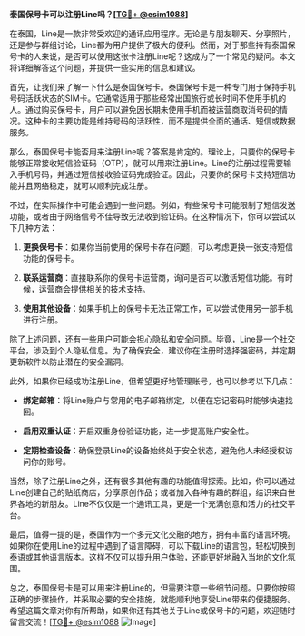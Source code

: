 **泰国保号卡可以注册Line吗？[[TG💪+ @esim1088](https://t.me/s/esim1088)]**

在泰国，Line是一款非常受欢迎的通讯应用程序。无论是与朋友聊天、分享照片，还是参与群组讨论，Line都为用户提供了极大的便利。然而，对于那些持有泰国保号卡的人来说，是否可以使用这张卡注册Line呢？这成为了一个常见的疑问。本文将详细解答这个问题，并提供一些实用的信息和建议。

首先，让我们来了解一下什么是泰国保号卡。泰国保号卡是一种专门用于保持手机号码活跃状态的SIM卡。它通常适用于那些经常出国旅行或长时间不使用手机的人。通过购买保号卡，用户可以避免因长期未使用手机而被运营商取消号码的情况。这种卡的主要功能是维持号码的活跃性，而不是提供全面的通话、短信或数据服务。

那么，泰国保号卡能否用来注册Line呢？答案是肯定的。理论上，只要你的保号卡能够正常接收短信验证码（OTP），就可以用来注册Line。Line的注册过程需要输入手机号码，并通过短信接收验证码完成验证。因此，只要你的保号卡支持短信功能并且网络稳定，就可以顺利完成注册。

不过，在实际操作中可能会遇到一些问题。例如，有些保号卡可能限制了短信发送功能，或者由于网络信号不佳导致无法收到验证码。在这种情况下，你可以尝试以下几种方法：

1. **更换保号卡**：如果你当前使用的保号卡存在问题，可以考虑更换一张支持短信功能的保号卡。
   
2. **联系运营商**：直接联系你的保号卡运营商，询问是否可以激活短信功能。有时候，运营商会提供相关的技术支持。

3. **使用其他设备**：如果手机上的保号卡无法正常工作，可以尝试使用另一部手机进行注册。

除了上述问题，还有一些用户可能会担心隐私和安全问题。毕竟，Line是一个社交平台，涉及到个人隐私信息。为了确保安全，建议你在注册时选择强密码，并定期更新软件以防止潜在的安全漏洞。

此外，如果你已经成功注册Line，但希望更好地管理账号，也可以参考以下几点：

- **绑定邮箱**：将Line账户与常用的电子邮箱绑定，以便在忘记密码时能够快速找回。
  
- **启用双重认证**：开启双重身份验证功能，进一步提高账户安全性。

- **定期检查设备**：确保登录Line的设备始终处于安全状态，避免他人未经授权访问你的账号。

当然，除了注册Line之外，还有很多其他有趣的功能值得探索。比如，你可以通过Line创建自己的贴纸商店，分享原创作品；或者加入各种有趣的群组，结识来自世界各地的新朋友。Line不仅仅是一个通讯工具，更是一个充满创意和活力的社交平台。

最后，值得一提的是，泰国作为一个多元文化交融的地方，拥有丰富的语言环境。如果你在使用Line的过程中遇到了语言障碍，可以下载Line的语言包，轻松切换到泰语或其他语言版本。这样不仅可以提升用户体验，还能更好地融入当地的文化氛围。

总之，泰国保号卡是可以用来注册Line的，但需要注意一些细节问题。只要你按照正确的步骤操作，并采取必要的安全措施，就能顺利地享受Line带来的便捷服务。希望这篇文章对你有所帮助，如果你还有其他关于Line或保号卡的问题，欢迎随时留言交流！[[TG💪+ @esim1088](https://t.me/s/esim1088) ![Image](https://i.postimg.cc/4NQfJmqS/Snipaste-2025-05-13-00-14-12.png)]